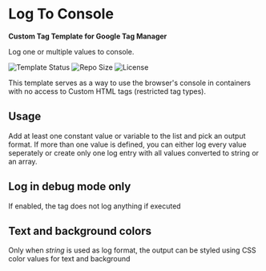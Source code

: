 # Log To Console

**Custom Tag Template for Google Tag Manager**

Log one or multiple values to console.  

![Template Status](https://img.shields.io/badge/Community%20Template%20Gallery%20Status-submitted-orange) ![Repo Size](https://img.shields.io/github/repo-size/mbaersch/log-to-console-tag) ![License](https://img.shields.io/github/license/mbaersch/log-to-console-tag)

This template serves as a way to use the browser's console in containers with no access to Custom HTML tags (restricted tag types).  

## Usage 
Add at least one constant value or variable to the list and pick an output format. If more than one value is defined, you can either log every value seperately or create only one log entry with all values converted to string or an array.

## Log in debug mode only
If enabled, the tag does not log anything if executed

## Text and background colors
 Only when *string* is used as log format, the output can be styled using CSS color values for text and background

